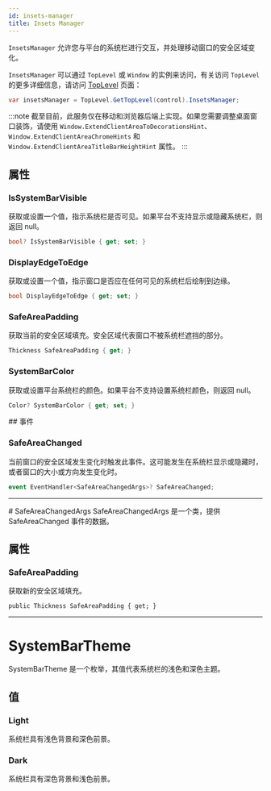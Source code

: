 ```yaml
---
id: insets-manager
title: Insets Manager
---
```


`InsetsManager` 允许您与平台的系统栏进行交互，并处理移动窗口的安全区域变化。

`InsetsManager` 可以通过 `TopLevel` 或 `Window` 的实例来访问，有关访问 `TopLevel` 的更多详细信息，请访问 [TopLevel](../toplevel) 页面：
```cs
var insetsManager = TopLevel.GetTopLevel(control).InsetsManager;
```

:::note
截至目前，此服务仅在移动和浏览器后端上实现。如果您需要调整桌面窗口装饰，请使用 `Window.ExtendClientAreaToDecorationsHint`、`Window.ExtendClientAreaChromeHints` 和 `Window.ExtendClientAreaTitleBarHeightHint` 属性。
:::

## 属性

### IsSystemBarVisible
获取或设置一个值，指示系统栏是否可见。如果平台不支持显示或隐藏系统栏，则返回 null。

```cs
bool? IsSystemBarVisible { get; set; }
```

### DisplayEdgeToEdge
获取或设置一个值，指示窗口是否应在任何可见的系统栏后绘制到边缘。

```cs
bool DisplayEdgeToEdge { get; set; }
```

### SafeAreaPadding
获取当前的安全区域填充。安全区域代表窗口不被系统栏遮挡的部分。

```cs
Thickness SafeAreaPadding { get; }
```

### SystemBarColor
获取或设置平台系统栏的颜色。如果平台不支持设置系统栏颜色，则返回 null。

```cs
Color? SystemBarColor { get; set; }
```

## 事件

### SafeAreaChanged
当前窗口的安全区域发生变化时触发此事件。这可能发生在系统栏显示或隐藏时，或者窗口的大小或方向发生变化时。

```cs
event EventHandler<SafeAreaChangedArgs>? SafeAreaChanged;
```

---

# SafeAreaChangedArgs
SafeAreaChangedArgs 是一个类，提供 SafeAreaChanged 事件的数据。

## 属性

### SafeAreaPadding
获取新的安全区域填充。

```
public Thickness SafeAreaPadding { get; }
```

---

# SystemBarTheme
SystemBarTheme 是一个枚举，其值代表系统栏的浅色和深色主题。

## 值

### Light
系统栏具有浅色背景和深色前景。

### Dark
系统栏具有深色背景和浅色前景。





